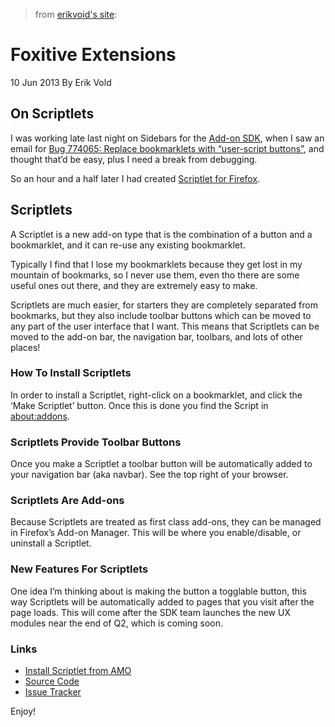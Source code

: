 > from [erikvoid's site][erikvoid's site]:

# Foxitive Extensions
10 Jun 2013
By Erik Vold

## On Scriptlets

I was working late last night on Sidebars for the [Add-on SDK][sdk], when I saw an email for [Bug 774065: Replace bookmarklets with “user-script buttons”][bug774065], and thought that’d be easy, plus I need a break from debugging.

So an hour and a half later I had created [Scriptlet for Firefox][scriptlet].

## Scriptlets

A Scriptlet is a new add-on type that is the combination of a button and a bookmarklet, and it can re-use any existing bookmarklet.

Typically I find that I lose my bookmarklets because they get lost in my mountain of bookmarks, so I never use them, even tho there are some useful ones out there, and they are extremely easy to make.

Scriptlets are much easier, for starters they are completely separated from bookmarks, but they also include toolbar buttons which can be moved to any part of the user interface that I want. This means that Scriptlets can be moved to the add-on bar, the navigation bar, toolbars, and lots of other places!

### How To Install Scriptlets

In order to install a Scriptlet, right-click on a bookmarklet, and click the ‘Make Scriptlet’ button. Once this is done you find the Script in <about:addons>.


### Scriptlets Provide Toolbar Buttons

Once you make a Scriptlet a toolbar button will be automatically added to your navigation bar (aka navbar). See the top right of your browser.


### Scriptlets Are Add-ons

Because Scriptlets are treated as first class add-ons, they can be managed in Firefox’s Add-on Manager. This will be where you enable/disable, or uninstall a Scriptlet.


### New Features For Scriptlets

One idea I’m thinking about is making the button a togglable button, this way Scriptlets will be automatically added to pages that you visit after the page loads. This will come after the SDK team launches the new UX modules near the end of Q2, which is coming soon.


### Links

- [Install Scriptlet from AMO](https://addons.mozilla.org/firefox/addon/scriptlet/)
- [Source Code](https://github.com/erikvold/scriptlet-jetpack)
- [Issue Tracker](https://github.com/erikvold/scriptlet-jetpack/issues)

Enjoy!

[erikvoid's site]: http://work.erikvold.com/addons/2013/06/10/on-scriptlets.html
[sdk]: https://addons.mozilla.org/en-US/developers/docs/sdk/latest/
[bug774065]: https://bugzilla.mozilla.org/show_bug.cgi?id=774065
[scriptlet]: https://addons.mozilla.org/firefox/addon/scriptlet/
